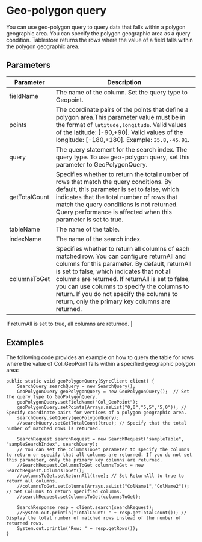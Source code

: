 # Geo-polygon query

You can use geo-polygon query to query data that falls within a polygon geographic area. You can specify the polygon geographic area as a query condition. Tablestore returns the rows where the value of a field falls within the polygon geographic area.

## Parameters

|Parameter|Description|
|---------|-----------|
|fieldName|The name of the column. Set the query type to Geopoint.|
|points|The coordinate pairs of the points that define a polygon area.This parameter value must be in the format of `latitude,longitude`. Valid values of the latitude: \[-90,+90\]. Valid values of the longitude: \[-180,+180\]. Example: `35.8,-45.91`. |
|query|The query statement for the search index. The query type. To use geo-polygon query, set this parameter to GeoPolygonQuery.|
|getTotalCount|Specifies whether to return the total number of rows that match the query conditions. By default, this parameter is set to false, which indicates that the total number of rows that match the query conditions is not returned. Query performance is affected when this parameter is set to true. |
|tableName|The name of the table.|
|indexName|The name of the search index.|
|columnsToGet|Specifies whether to return all columns of each matched row. You can configure returnAll and columns for this parameter. By default, returnAll is set to false, which indicates that not all columns are returned. If returnAll is set to false, you can use columns to specify the columns to return. If you do not specify the columns to return, only the primary key columns are returned.

If returnAll is set to true, all columns are returned. |

## Examples

The following code provides an example on how to query the table for rows where the value of Col\_GeoPoint falls within a specified geographic polygon area:

```
public static void geoPolygonQuery(SyncClient client) {
    SearchQuery searchQuery = new SearchQuery();
    GeoPolygonQuery geoPolygonQuery = new GeoPolygonQuery();  // Set the query type to GeoPolygonQuery.
    geoPolygonQuery.setFieldName("Col_GeoPoint");
    geoPolygonQuery.setPoints(Arrays.asList("0,0","5,5","5,0")); // Specify coordinate pairs for vertices of a polygon geographic area.
    searchQuery.setQuery(geoPolygonQuery);
    //searchQuery.setGetTotalCount(true); // Specify that the total number of matched rows is returned.

    SearchRequest searchRequest = new SearchRequest("sampleTable", "sampleSearchIndex", searchQuery);
    // You can set the columnsToGet parameter to specify the columns to return or specify that all columns are returned. If you do not set this parameter, only the primary key columns are returned.
    //SearchRequest.ColumnsToGet columnsToGet = new SearchRequest.ColumnsToGet();
    //columnsToGet.setReturnAll(true); // Set ReturnAll to true to return all columns.
    //columnsToGet.setColumns(Arrays.asList("ColName1","ColName2")); // Set Columns to return specified columns.
    //searchRequest.setColumnsToGet(columnsToGet);

    SearchResponse resp = client.search(searchRequest);
    //System.out.println("TotalCount: " + resp.getTotalCount()); // Display the total number of matched rows instead of the number of returned rows.
    System.out.println("Row: " + resp.getRows());
}
```


